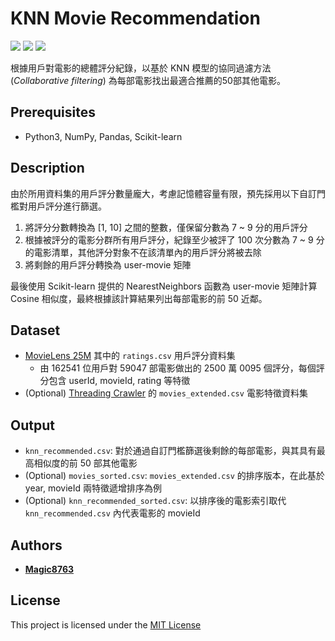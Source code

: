 # KNN Movie Recommendation
![](https://img.shields.io/github/stars/magic8763/knn_recommendation)
![](https://img.shields.io/github/watchers/magic8763/knn_recommendation)
![](https://img.shields.io/github/forks/magic8763/knn_recommendation)

根據用戶對電影的總體評分紀錄，以基於 KNN 模型的協同過濾方法 (*Collaborative filtering*) 為每部電影找出最適合推薦的50部其他電影。

## Prerequisites
- Python3, NumPy, Pandas, Scikit-learn

## Description
由於所用資料集的用戶評分數量龐大，考慮記憶體容量有限，預先採用以下自訂門檻對用戶評分進行篩選。
1. 將評分分數轉換為 \[1, 10] 之間的整數，僅保留分數為 7 ~ 9 分的用戶評分
2. 根據被評分的電影分群所有用戶評分，紀錄至少被評了 100 次分數為 7 ~ 9 分的電影清單，其他評分對象不在該清單內的用戶評分將被去除
3. 將剩餘的用戶評分轉換為 user-movie 矩陣

最後使用 Scikit-learn 提供的 NearestNeighbors 函數為 user-movie 矩陣計算 Cosine 相似度，最終根據該計算結果列出每部電影的前 50 近鄰。

## Dataset
- [MovieLens 25M](https://grouplens.org/datasets/movielens/25m) 其中的 `ratings.csv` 用戶評分資料集
  - 由 162541 位用戶對 59047 部電影做出的 2500 萬 0095 個評分，每個評分包含 userId, movieId, rating 等特徵
- (Optional) [Threading Crawler](https://github.com/Magic8763/threading_crawler/tree/main) 的 `movies_extended.csv` 電影特徵資料集

## Output
- `knn_recommended.csv`: 對於通過自訂門檻篩選後剩餘的每部電影，與其具有最高相似度的前 50 部其他電影
- \(Optional) `movies_sorted.csv`: `movies_extended.csv` 的排序版本，在此基於 year, movieId 兩特徵遞增排序為例
- \(Optional) `knn_recommended_sorted.csv`: 以排序後的電影索引取代 `knn_recommended.csv` 內代表電影的 movieId 

## Authors
* **[Magic8763](https://github.com/Magic8763)**

## License
This project is licensed under the [MIT License](https://github.com/Magic8763/knn_recommendation/blob/main/LICENSE)

